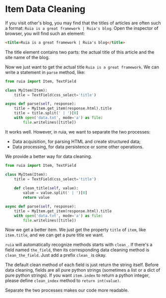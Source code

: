 # Item Data Cleaning

If you visit other's blog,
you may find that the titles of articles are often such a format: 
`Ruia is a great framework | Ruia's blog`.
Open the inspector of browser,
you will find such an element: 

```html
<title>Ruia is a great framework | Ruia's blog</title>
```

The title element contains two parts: the actual title of this article and the site name of the blog.

Now we just want to get the actual title `Ruia is a great framework`.
We can write a statement in `parse` method, like:

```python
from ruia import Item, TextField

class MyItem(Item):
    title = TextField(css_select='title')

async def parse(self, response):
    title = MyItem.get_item(response.html).title
    title = title.split(' | ')[0]
    with open('data.txt', mode='a') as file:
        file.writelines([title])
```

It works well.
However, in ruia, we want to separate the two processes:

* Data acquisition, for parsing HTML and create structured data;
* Data processing, for data persistence or some other operations.

We provide a better way for data cleaning.

```python
from ruia import Item, TextField

class MyItem(Item):
    title = TextField(css_select='title')
    
    def clean_title(self, value):
        value = value.split(' | ')[0]
        return value

async def parse(self, response):
    title = MyItem.get_item(response.html).title
    with open('data.txt', mode='a') as file:
        file.writelines([title])
```

Now we get a better item.
We just get the property `title` of `item`, like `item.title`, 
and we can get a pure title we want.

`ruia` will automatically recognize methods starts with `clean_`.
If there's a field named `the_field`,
then its corresponding data cleaning method is `clean_the_field`.
Just add a prefix `clean_` is okay.

The default clean method of each field is just return the string itself.
Before data cleaning, fields are all pure python strings (sometimes a list or a dict of pure python strings).
If you want `item.index` to return a python integer,
please define `clean_index` method to `return int(value)`.

Separate the two processes makes our code more readable.

